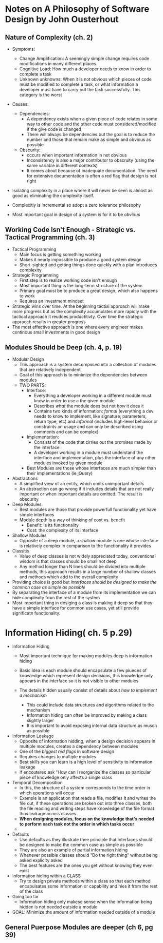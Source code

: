 # Notes on A Philosophy of Software Design by John Ousterhout

## Nature of Complexity (ch. 2)

- Symptoms:
  - Change Amplification: A seemingly simple change requires code modifications in many different places.
  - Cognitive Load: How much a developer needs to know in order to complete a task
  - Unknown unknowns: When it is not obvious which pieces of code must be modified to complete a task, or what information a developer must have to carry out the task successfully. This category is the worst
- Causes:

  - Dependencies:
    - A dependency exists when a given piece of code relates in some way to other code and the other code must considered/modified if the give code is changed
    - There will always be dependencies but the goal is to reduce the number and those that remain make as simple and obvious as possible
  - Obscurity:
    - occurs when important information in not obvious
    - Inconsistency is also a major contributor to obscruity (using the same variable in different contexts)
    - It comes about because of inadequate documentation. The need for extensive documentation is often a red flag that design is not right

- Isolating complexity in a place where it will never be seen is almost as good as eliminating the complexity itself.
- Complexitiy is incremental so adopt a zero tolerance philosophy
- Most important goal in design of a system is for it to be _obvious_

## Working Code Isn't Enough - Strategic vs. Tactical Programming (ch. 3)

- Tactical Programming
  - Main focus is getting something working
  - Makes it nearly impossible to produce a good system design
  - Short-sighted and getting things done quickly with a plan introduces complexity
- Strategic Programming
  - First step is to realize working code isn't enough
  - Most important thing is the long-term structure of the system
  - Primary goal must be to produce a great design, which also happens to work
  - Requires an investment mindset
- Strategic wins over time. At the beginning tactial approach will make more progress but as the complexity accumulates more rapidly with the tactical approach it reudces productitivty. Over time the strategic appraoch results in greater progress
- The most effective approach is one where every engineer makes continous small investments in good design

## Modules Should be Deep (ch. 4, p. 19)

- Modular Design
  - This approach is a system decomposed into a collection of modules that are relatively independent
  - Goal of this approach is to minimize the dependencies between modules
  - TWO PARTS:
    - Interface:
      - Everything a developer working in a different module must know in order to use a the given module
      - Describes _what_ the module does but not _how_ it does it
      - Contains two kinds of information: _formal_ (everything a dev needs to know to implement, like signature, parameters, return type, etc) and _informal_ (includes high-level behavior or constraints on usage and can only be described using comments and can be complex)
    - Implementation:
      - Consists of the code that cirries out the promises made by the interface
      - A developer working in a module must understand the interface and implementation, plus the interface of any other modules invoked by given module
    - Best Modules are those whose interfaces are much simpler than their implementations (ie jQuery)
- Abstractions
  - A simplified view of an entity, which omits unimportant details
  - An abstraction can go wrong if it includes details that are not really important or when important details are omitted. The result is obscurity
- Deep Modules
  - Best modules are those that provide powerfull functionality yet have simple interfaces
  - Module depth is a way of thinking of cost vs. benefit
    - Benefit: is its functionality
    - Cost: the complexity of its interface
- Shallow Modules
  - Opposite of a deep module, a shallow module is one whose interface is relatively complex in comparison to the functionality it provides
- Classitis
  - Value of deep classes is not widely appreciated today, conventional wisdom is that classes should be small not deep
  - Any method longer than N lines should be divided into multiple methods, this approach results in a large number of shallow classes and methods which add to the overall complexity
- Providing choice is good but _interfaces should be designed to make the common case as simple as possible_
- By separating the interface of a module from its implementation we can hide complexity from the rest of the system
- Most important thing in desiging a class is making it deep so that they have a simple interface for common use cases, yet still provide significatn functionality.

# Information Hiding( ch. 5 p.29)

- Information Hiding
  - Most important technique for making modules deep is information hiding
  - Basic idea is each module should encapsulate a few piueces of knowledge which represent design decisions, this knowledge only appears in the interface so it is not visible to other modules
  - The details hidden usually consist of details about _how to implement a mechanism_

    - This could include data structures and algorithms related to the mechanism
    - Information hiding can often be improved by making a class slightly larger
    - It is important to avoid exposing internal data structure as musch as possible
- Information Leakage
  - Opposite of information hidding, when a design decision appears in multiple modules, creates a dependency between modules
  - One of the _biggest red flags_ in software design
  - Requires changes to multiple modules
  - Best skills you can learn is a high level of sensitivity to information leakage
  - If encoutered ask "How can I reorganize the classes so particular piece of knowledge only affects a single class
- Temporal Decomposition
  - In this, the structure of a system corresponds to the time order in which operations will occur
  - Example is an application that reads a file, modifies it and writes the file out, if these operations are broken out into three classes, both the file reading and writing steps have knowledge of the file format thus leakage across classes
  - **When designing modules, focus on the knowledge that's needed to perform each task not the order in which tasks occur**
  -
- Defaults
  - Use defaults as they illustrate thee principle that interfaces should be designed to make the common case as simple as possible
  - They are also an example of partial information hiding
  - Whenever possible classes should "Do the right thing" without being asked explicity asked
  - The best features are the ones you get without knowing they even exist
- Information hiding within a CLASS
  - Try to design private methods within a class so that each method encapulsates some information or capability and hies it from the rest of the class
- Going too far
  - Information hiding only makese sense when the information being hidden is not needed outside a module
- GOAL: Minimize the amount of information needed outside of a module

## General Puerpose Modules are deeper (ch 6, pg 39)
